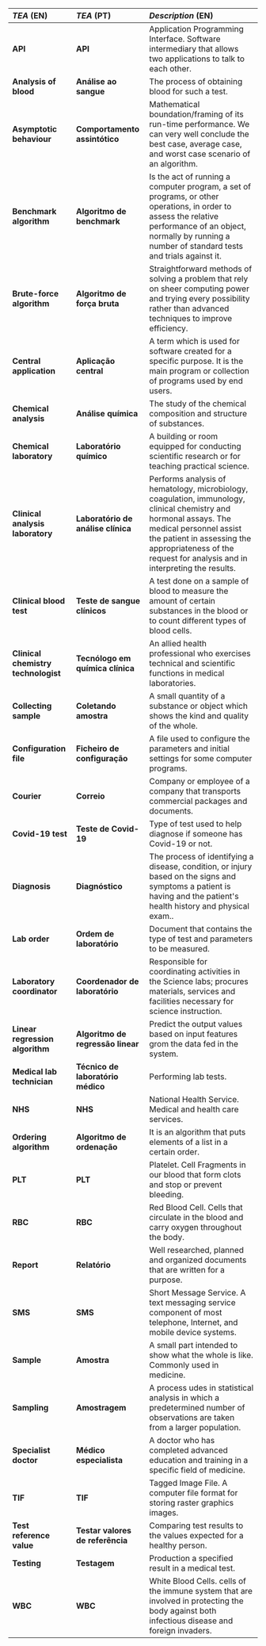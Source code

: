| **_TEA_** (EN)  | **_TEA_** (PT) | **_Description_** (EN) |                                       
|:------------------------|:-----------------|:--------------------------------------------|
| **API** | **API** | Application Programming Interface. Software intermediary that allows two applications to talk to each other.|
| **Analysis of blood** | **Análise ao sangue** | The process of obtaining blood for such a test. |
| **Asymptotic behaviour** | **Comportamento assintótico** | Mathematical boundation/framing of its run-time performance. We can very well conclude the best case, average case, and worst case scenario of an algorithm.|
| **Benchmark algorithm** | **Algoritmo de benchmark** | Is the act of running a computer program, a set of programs, or other operations, in order to assess the relative performance of an object, normally by running a number of standard tests and trials against it.|
| **Brute-force algorithm** | **Algoritmo de força bruta** | Straightforward methods of solving a problem that rely on sheer computing power and trying every possibility rather than advanced techniques to improve efficiency.|
| **Central application** | **Aplicação central** | A term which is used for software created for a specific purpose. It is the main program or collection of programs used by end users.|
| **Chemical analysis** | **Análise química** | The study of the chemical composition and structure of substances.|
| **Chemical laboratory** | **Laboratório químico** | A building or room equipped for conducting scientific research or for teaching practical science.|
| **Clinical analysis laboratory** | **Laboratório de análise clínica** | Performs analysis of hematology, microbiology, coagulation, immunology, clinical chemistry and hormonal assays. The medical personnel assist the patient in assessing the appropriateness of the request for analysis and in interpreting the results.|
| **Clinical blood test** | **Teste de sangue clínicos** | A test done on a sample of blood to measure the amount of certain substances in the blood or to count different types of blood cells.|
| **Clinical chemistry technologist** | **Tecnólogo em química clínica** | An allied health professional who exercises technical and scientific functions in medical laboratories.|
| **Collecting sample** | **Coletando amostra** | A small quantity of a substance or object which shows the kind and quality of the whole.|
| **Configuration file** | **Ficheiro de configuração** | A file used to configure the parameters and initial settings for some computer programs.|
| **Courier** | **Correio** | Company or employee of a company that transports commercial packages and documents.|
| **Covid-19 test** | **Teste de Covid-19** |  Type of test used to help diagnose if someone has Covid-19 or not.|
| **Diagnosis** | **Diagnóstico** | The process of identifying a disease, condition, or injury based on the signs and symptoms a patient is having and the patient's health history and physical exam..|
| **Lab order** | **Ordem de laboratório** | Document that contains the type of test and parameters to be measured.|
| **Laboratory coordinator** | **Coordenador de laboratório** | Responsible for coordinating activities in the Science labs; procures materials, services and facilities necessary for science instruction.|
| **Linear regression algorithm** | **Algoritmo de regressão linear**| Predict the output values based on input features grom the data fed in the system.|
| **Medical lab technician** | **Técnico de laboratório médico** | Performing lab tests.|
| **NHS** | **NHS** | National Health Service. Medical and health care services.|
| **Ordering algorithm** | **Algoritmo de ordenação** | It is an algorithm that puts elements of a list in a certain order.|
| **PLT** | **PLT** | Platelet. Cell Fragments in our blood that form clots and stop or prevent bleeding.| 
| **RBC** | **RBC** | Red Blood Cell. Cells that circulate in the blood and carry oxygen throughout the body.| 
| **Report** | **Relatório** | Well researched, planned and organized documents that are written for a purpose.| 
| **SMS** | **SMS** | Short Message Service. A text messaging service component of most telephone, Internet, and mobile device systems.| 
| **Sample** | **Amostra** | A small part intended to show what the whole is like. Commonly used in medicine.| 
| **Sampling** | **Amostragem** | A process udes in statistical analysis in which a predetermined number of observations are taken from a larger population.| 
| **Specialist doctor** | **Médico especialista** | A doctor who has completed advanced education and training in a specific field of medicine.|
| **TIF** | **TIF** | Tagged Image File. A computer file format for storing raster graphics images. |
| **Test reference value** | **Testar valores de referência** | Comparing test results to the values expected for a healthy person. |
| **Testing** | **Testagem** | Production a specified result in a medical test. |
| **WBC** | **WBC**| White Blood Cells. cells of the immune system that are involved in protecting the body against both infectious disease and foreign invaders. |